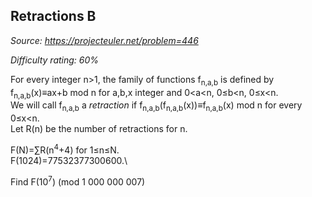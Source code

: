 Retractions B
-------------

*Source: https://projecteuler.net/problem=446*


*Difficulty rating: 60%*

For every integer n\>1, the family of functions f<sub>n,a,b</sub> is defined by
f<sub>n,a,b</sub>(x)≡ax+b mod n for a,b,x integer and 0\<a\<n, 0≤b\<n, 0≤x\<n.\
 We will call f<sub>n,a,b</sub> a *retraction* if
f<sub>n,a,b</sub>(f<sub>n,a,b</sub>(x))≡f<sub>n,a,b</sub>(x) mod n for every 0≤x\<n.\
 Let R(n) be the number of retractions for n.

F(N)=∑R(n<sup>4</sup>+4) for 1≤n≤N.\
 F(1024)=77532377300600.\

Find F(10<sup>7</sup>) (mod 1 000 000 007)
